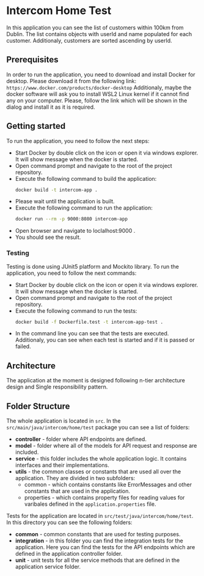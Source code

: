 # Intercom Home Test

In this application you can see the list of customers within 100km from Dublin. The list contains objects with userId and name populated for each customer. Additionaly, customers are sorted ascending by userId.

## Prerequisites

In order to run the application, you need to download and install Docker for desktop. Please download it from the following link: `https://www.docker.com/products/docker-desktop`
Additionaly, maybe the docker software will ask you to install WSL2 Linux kernel if it cannot find any on your computer. Please, follow the link which will be shown in the dialog and install it as it is required.

## Getting started

To run the application, you need to follow the next steps:
- Start Docker by double click on the icon or open it via windows explorer. It will show message when the docker is started.
- Open command prompt and navigate to the root of the project repository.
- Execute the following command to build the application: 
	```bash
	docker build -t intercom-app .
	```
- Please wait until the application is built. 
- Execute the following command to run the application:
	```bash
	docker run --rm -p 9000:8080 intercom-app
	```
- Open browser and navigate to loclalhost:9000 .
- You should see the result.

### Testing

Testing is done using JUnit5 platform and Mockito library. To run the application, you need to follow the next commands:
- Start Docker by double click on the icon or open it via windows explorer. It will show message when the docker is started.
- Open command prompt and navigate to the root of the project repository.
- Execute the following command to run the tests: 
	```bash
	docker build -f Dockerfile.test -t intercom-app-test .
	```
- In the command line you can see that the tests are executed. Additionaly, you can see when each test is started and if it is passed or failed.


## Architecture

The application at the moment is designed following n-tier architecture design and Single responsibility pattern.

## Folder Structure

The whole application is located in `src`. In the `src/main/java/intercom/home/test` package you can see  a list of folders:

- **controller** - folder where API endpoints are defined. 
- **model** - folder where all of the models for API request and response are included. 
- **service** - this folder includes the whole application logic. It contains interfaces and their implementations.
- **utils** - the common classes or constants that are used all over the application. They are divided in two subfolders:
	- common - which contains constants like ErrorMessages and other constants that are used in the application.
	- properties - which contains property files for reading values for varibales defined in the `application.properties` file.
	
Tests for the application are located in `src/test/java/intercom/home/test`. In this directory you can see the following folders:
- **common** - common constants that are used for testing purposes.
- **integration** - in this folder you can find the integration tests for the application. Here you can find the tests for the API endpoints which are defined in the application controller folder.
- **unit** - unit tests for all the service methods that are defined in the application service folder.
